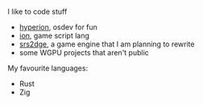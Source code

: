 I like to code stuff

 - [hyperion](https://github.com/xor-bits/hyperion), osdev for fun
 - [ion](https://github.com/xor-bits/ion), game script lang
 - [srs2dge](https://github.com/xor-bits/srs2dge), a game engine that I am planning to rewrite
 - some WGPU projects that aren't public

My favourite languages:

 - Rust
 - Zig
